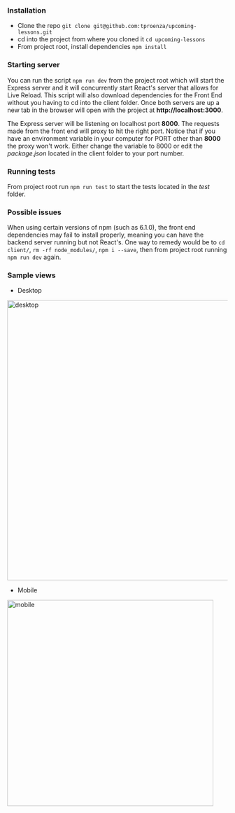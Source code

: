 ### Installation

- Clone the repo `git clone git@github.com:tproenza/upcoming-lessons.git`
- cd into the project from where you cloned it `cd upcoming-lessons`
- From project root, install dependencies `npm install`

### Starting server

You can run the script `npm run dev` from the project root which will start the Express server and it will concurrently start React's server that allows for Live Reload. This script will also download dependencies for the Front End without you having to cd into the client folder. Once both servers are up a new tab in the browser will open with the project at **http://localhost:3000**.

The Express server will be listening on localhost port **8000**. The requests made from the front end will proxy to hit the right port. Notice that if you have an environment variable in your computer for PORT other than **8000** the proxy won't work. Either change the variable to 8000 or edit the _package.json_ located in the client folder to your port number.

### Running tests

From project root run `npm run test` to start the tests located in the _test_ folder.

### Possible issues

When using certain versions of npm (such as 6.1.0), the front end dependencies may fail to install properly, meaning you can have the backend server running but not React's. One way to remedy would be to `cd client/`, `rm -rf node_modules/`, `npm i --save`, then from project root running `npm run dev` again.

### Sample views

- Desktop
<img width="640" alt="desktop" src="https://user-images.githubusercontent.com/9953437/44867072-e1c7d400-ac54-11e8-8cdd-10d3d8f74525.png">

- Mobile
<img width="471" alt="mobile" src="https://user-images.githubusercontent.com/9953437/44867132-01f79300-ac55-11e8-9d41-0253d03f7f0e.png">
